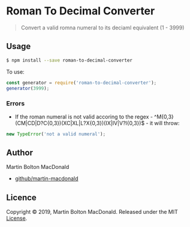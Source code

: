 # Roman To Decimal Converter
  > Convert a valid romna numeral to its deciaml equivalent (1 - 3999) 

## Usage
```sh
$ npm install --save roman-to-decimal-converter
```
To use:
```js
const generator = require('roman-to-decimal-converter');
generator(3999);
``` 

### Errors
- If the roman numeral is not valid accoring to the regex - ^M{0,3}(CM|CD|D?C{0,3})(XC|XL|L?X{0,3})(IX|IV|V?I{0,3})$ - it will throw:
```js
new TypeError('not a valid numeral');
```

## Author
Martin Bolton MacDonald
- [github/martin-macdonald](https://github.com/Martin-MacDonald)

## Licence
Copyright © 2019, Martin Bolton MacDonald. Released under the MIT [License](LICENSE).